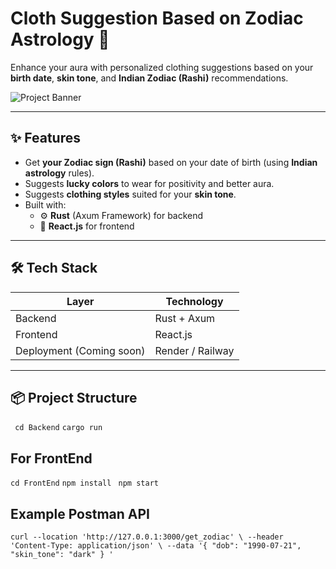 # Cloth Suggestion Based on Zodiac Astrology 🌟

Enhance your aura with personalized clothing suggestions based on your **birth date**, **skin tone**, and **Indian Zodiac (Rashi)** recommendations.

![Project Banner](https://via.placeholder.com/1200x400?text=Cloth+Suggestion+Astrology) <!-- (Optional) You can update this later -->

---

## ✨ Features

- Get **your Zodiac sign (Rashi)** based on your date of birth (using **Indian astrology** rules).
- Suggests **lucky colors** to wear for positivity and better aura.
- Suggests **clothing styles** suited for your **skin tone**.
- Built with:
  - ⚙️ **Rust** (Axum Framework) for backend
  - 🎨 **React.js** for frontend

---

## 🛠️ Tech Stack

| Layer    | Technology  |
|----------|-------------|
| Backend  | Rust + Axum  |
| Frontend | React.js     |
| Deployment (Coming soon) | Render / Railway |

---

## 📦 Project Structure
` cd Backend`
  `cargo run`

## For FrontEnd
` cd FrontEnd `
  `npm install`
 ` npm start`

## Example Postman API
`
curl --location 'http://127.0.0.1:3000/get_zodiac' \
--header 'Content-Type: application/json' \
--data '{
    "dob": "1990-07-21",
    "skin_tone": "dark"
}
'
`
